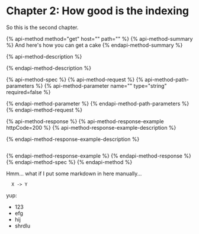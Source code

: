 # Chapter 2: How good is the indexing

So this is the second chapter.

{% api-method method="get" host="" path="" %}
{% api-method-summary %}
And here's how you can get a cake
{% endapi-method-summary %}

{% api-method-description %}

{% endapi-method-description %}

{% api-method-spec %}
{% api-method-request %}
{% api-method-path-parameters %}
{% api-method-parameter name="" type="string" required=false %}

{% endapi-method-parameter %}
{% endapi-method-path-parameters %}
{% endapi-method-request %}

{% api-method-response %}
{% api-method-response-example httpCode=200 %}
{% api-method-response-example-description %}

{% endapi-method-response-example-description %}

```text

```
{% endapi-method-response-example %}
{% endapi-method-response %}
{% endapi-method-spec %}
{% endapi-method %}

Hmm... what if I put some markdown in here manually...

```text
  X -> Y
```

yup:

* 123
* efg
* hij
* shrdlu

